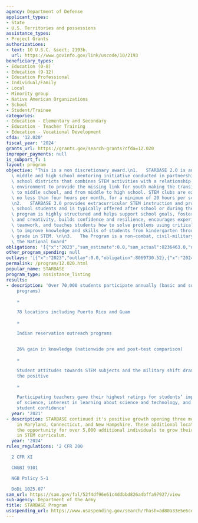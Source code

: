 ```yaml
---
agency: Department of Defense
applicant_types:
- State
- U.S. Territories and possessions
assistance_types:
- Project Grants
authorizations:
- text: 10 U.S.C. &sect; 2193b.
  url: https://www.govinfo.gov/link/uscode/10/2193
beneficiary_types:
- Education (0-8)
- Education (9-12)
- Education Professional
- Individual/Family
- Local
- Minority group
- Native American Organizations
- School
- Student/Trainee
categories:
- Education - Elementary and Secondary
- Education - Teacher Training
- Education - Vocational Development
cfda: '12.020'
fiscal_year: '2024'
grants_url: https://grants.gov/search-grants?cfda=12.020
improper_payments: null
is_subpart_f: 1
layout: program
objective: "This is a non discretionary award.\n1.   STARBASE 2.0 is an afterschool,\
  \ middle and high school mentoring initiative conducted in partnership with local\
  \ school districts that combines STEM activities with a relationship-rich, school-based\
  \ environment to provide the missing link for youth making the transition from elementary\
  \ to middle school, and from middle to high school. STEM clubs are expected to meet\
  \ no less than four hours per month, for a minimum of 20 hours per school year.\n\
  \n2.   STARBASE 3.0 provides extracurricular STEM instruction and projects to high\
  \ school students and is typically offered after school or during the summer. The\
  \ program is highly structured and helps support school goals, fosters ingenuity\
  \ and creativity, builds confidence and resilience, encourages experimentation and\
  \ teamwork, and teaches students how to solve problems using critical thinking skills\
  \ to improve knowledge and skills of students from kindergarten through twelfth\
  \ grade in STEM. \n\n3.   The Program is a non-combat, civil-military activity of\
  \ the National Guard"
obligations: '[{"x":"2023","sam_estimate":0.0,"sam_actual":8236463.0,"usa_spending_actual":8236463.25},{"x":"2024","sam_estimate":0.0,"sam_actual":20347429.0,"usa_spending_actual":24741622.37},{"x":"2025","sam_estimate":0.0,"sam_actual":21000000.0,"usa_spending_actual":18485538.74}]'
other_program_spending: null
outlays: '[{"x":"2023","outlay":0.0,"obligation":8069730.52},{"x":"2024","outlay":0.0,"obligation":26668782.96},{"x":"2025","outlay":0.0,"obligation":16725110.88}]'
permalink: /program/12.020.html
popular_name: STARBASE
program_type: assistance_listing
results:
- description: 'Over 70,000 students participate annually (basic and supplemental
    programs)

    »

    78 locations including Puerto Rico and Guam

    »

    Indian reservation outreach programs


    26% gain in knowledge (nationwide pre and post-test comparison)

    »

    Student attitudes towards STEM subjects and the military shift dramatically toward
    the positive

    »

    Participating teachers gave their highest ratings for students’ improved understanding
    of science, interest in learning about science and technology, and increases in
    student confidence'
  year: '2021'
- description: STARBASE continued it's positive growth opening three more locations
    in Maryland, Connecticut, and New Hampshire. These additional locations afforded
    the opportunity for over 5,000 additional individuals to grow their knowledge
    in STEM curriculum.
  year: '2024'
rules_regulations: '2 CFR 200

  2 CFR XI

  CNGBI 9101

  NGB Policy 5-1

  DoDi 1025.07'
sam_url: https://sam.gov/fal/52f4df96e61c4ddbbd826a4bffa97927/view
sub-agency: Department of the Army
title: STARBASE Program
usaspending_url: https://www.usaspending.gov/search/?hash=ad80a33e5e6ce079ca902ba71186bd84
---
```

